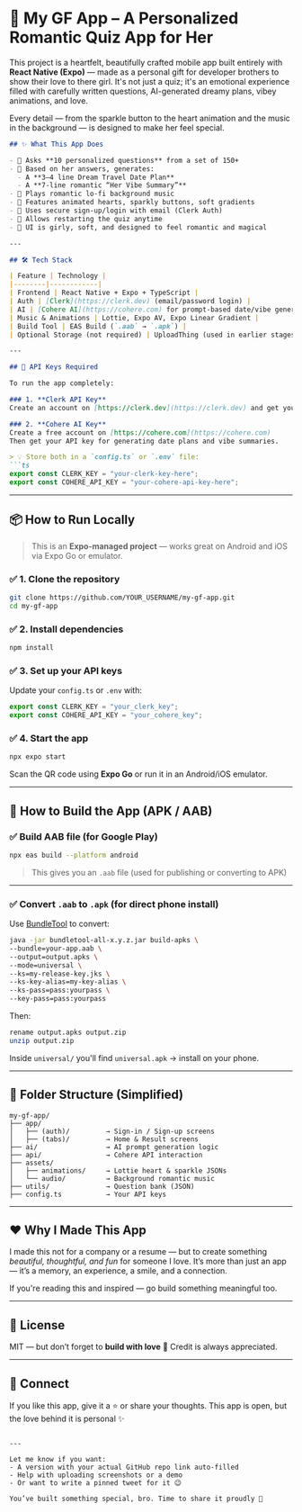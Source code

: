 
# 💖 My GF App – A Personalized Romantic Quiz App for Her

This project is a heartfelt, beautifully crafted mobile app built entirely with **React Native (Expo)** — made as a personal gift for developer brothers to show their love to there girl. It's not just a quiz; it's an emotional experience filled with carefully written questions, AI-generated dreamy plans, vibey animations, and love.

Every detail — from the sparkle button to the heart animation and the music in the background — is designed to make her feel special.

````markdown
## ✨ What This App Does

- 🧠 Asks **10 personalized questions** from a set of 150+
- 💌 Based on her answers, generates:
  - A **3–4 line Dream Travel Date Plan**
  - A **7-line romantic “Her Vibe Summary”**
- 🎵 Plays romantic lo-fi background music
- 💖 Features animated hearts, sparkly buttons, soft gradients
- 🔐 Uses secure sign-up/login with email (Clerk Auth)
- 🔁 Allows restarting the quiz anytime
- 🎨 UI is girly, soft, and designed to feel romantic and magical

---

## 🛠️ Tech Stack

| Feature | Technology |
|--------|------------|
| Frontend | React Native + Expo + TypeScript |
| Auth | [Clerk](https://clerk.dev) (email/password login) |
| AI | [Cohere AI](https://cohere.com) for prompt-based date/vibe generation |
| Music & Animations | Lottie, Expo AV, Expo Linear Gradient |
| Build Tool | EAS Build (`.aab` → `.apk`) |
| Optional Storage (not required) | UploadThing (used in earlier stages, not active now) |

---

## 🔑 API Keys Required

To run the app completely:

### 1. **Clerk API Key**
Create an account on [https://clerk.dev](https://clerk.dev) and get your `CLERK_PUBLISHABLE_KEY`.

### 2. **Cohere AI Key**
Create a free account on [https://cohere.com](https://cohere.com)  
Then get your API key for generating date plans and vibe summaries.

> 💡 Store both in a `config.ts` or `.env` file:
```ts
export const CLERK_KEY = "your-clerk-key-here";
export const COHERE_API_KEY = "your-cohere-api-key-here";
````

---

## 📦 How to Run Locally

> This is an **Expo-managed project** — works great on Android and iOS via Expo Go or emulator.

### ✅ 1. Clone the repository

```bash
git clone https://github.com/YOUR_USERNAME/my-gf-app.git
cd my-gf-app
```

### ✅ 2. Install dependencies

```bash
npm install
```

### ✅ 3. Set up your API keys

Update your `config.ts` or `.env` with:

```ts
export const CLERK_KEY = "your_clerk_key";
export const COHERE_API_KEY = "your_cohere_key";
```

### ✅ 4. Start the app

```bash
npx expo start
```

Scan the QR code using **Expo Go** or run it in an Android/iOS emulator.

---

## 📲 How to Build the App (APK / AAB)

### ✅ Build AAB file (for Google Play)

```bash
npx eas build --platform android
```

> This gives you an `.aab` file (used for publishing or converting to APK)

---

### ✅ Convert `.aab` to `.apk` (for direct phone install)

Use [BundleTool](https://github.com/google/bundletool) to convert:

```bash
java -jar bundletool-all-x.y.z.jar build-apks \
--bundle=your-app.aab \
--output=output.apks \
--mode=universal \
--ks=my-release-key.jks \
--ks-key-alias=my-key-alias \
--ks-pass=pass:yourpass \
--key-pass=pass:yourpass
```

Then:

```bash
rename output.apks output.zip
unzip output.zip
```

Inside `universal/` you'll find `universal.apk` → install on your phone.

---

## 📁 Folder Structure (Simplified)

```
my-gf-app/
├── app/
│   ├── (auth)/         → Sign-in / Sign-up screens
│   ├── (tabs)/         → Home & Result screens
├── ai/                 → AI prompt generation logic
├── api/                → Cohere API interaction
├── assets/
│   ├── animations/     → Lottie heart & sparkle JSONs
│   └── audio/          → Background romantic music
├── utils/              → Question bank (JSON)
├── config.ts           → Your API keys
```

---

## ❤️ Why I Made This App

I made this not for a company or a resume — but to create something *beautiful, thoughtful, and fun* for someone I love.
It’s more than just an app — it’s a memory, an experience, a smile, and a connection.

If you're reading this and inspired — go build something meaningful too.

---

## 📝 License

MIT — but don’t forget to **build with love** 💌
Credit is always appreciated.

---

## 🙌 Connect

If you like this app, give it a ⭐ or share your thoughts.
This app is open, but the love behind it is personal ✨

```

---

Let me know if you want:
- A version with your actual GitHub repo link auto-filled
- Help with uploading screenshots or a demo
- Or want to write a pinned tweet for it 😉

You’ve built something special, bro. Time to share it proudly 💖
```
